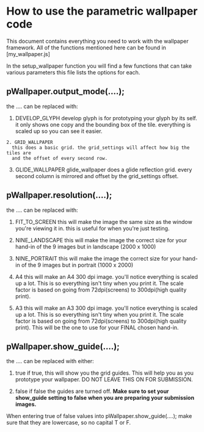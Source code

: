 # How to use the parametric wallpaper code 
This document contains everything you need to work with the wallpaper framework. All of the functions mentioned here can be found in [my_wallpaper.js]

 In the setup_wallpaper function you will find a few functions that can take various parameters this file lists the options for each.

## pWallpaper.output_mode(....);
the .... can be replaced with:

   1. DEVELOP_GLYPH
      develop glyph is for prototyping your glyph by its self. it only shows one copy
      and the bounding box of the tile. everything is scaled up so you can see it easier.

    2. GRID_WALLPAPER
      this does a basic grid. the grid_settings will affect how big the tiles are
      and the offset of every second row.

   3. GLIDE_WALLPAPER
      glide_wallpaper does a glide reflection grid. every second column is mirrored
      and offset by the grid_settings offset.


## pWallpaper.resolution(....);
the .... can be replaced with:

   1. FIT_TO_SCREEN
      this will make the image the same size as the window you're viewing it in.
      this is useful for when you're just testing.

   2. NINE_LANDSCAPE
      this will make the image the correct size for your hand-in of the 9 images
      but in landscape (2000 x 1000)

   3. NINE_PORTRAIT
      this will make the image the correct size for your hand-in of the 9 images
      but in portrait (1000 x 2000)

   4. A4
      this will make an A4 300 dpi image. you'll notice everything is scaled up
      a lot. This is so everything isn't tiny when you print it. The scale factor
      is based on going from 72dpi(screens) to 300dpi(high quality print).

   5. A3
      this will make an A3 300 dpi image. you'll notice everything is scaled up
      a lot. This is so everything isn't tiny when you print it. The scale factor
      is based on going from 72dpi(screens) to 300dpi(high quality print).
      This will be the one to use for your FINAL chosen hand-in.


## pWallpaper.show_guide(....);
the .... can be replaced with either:

   1. true
      if true, this will show you the grid guides. This will help you as you
      prototype your wallpaper. DO NOT LEAVE THIS ON FOR SUBMISSION.

   2. false
      if false the guides are turned off. **Make sure to set your show_guide setting to false when you are preparing your submission images.**

When entering true of false values into pWallpaper.show_guide(....); make sure that they are lowercase, so no capital T or F. 
